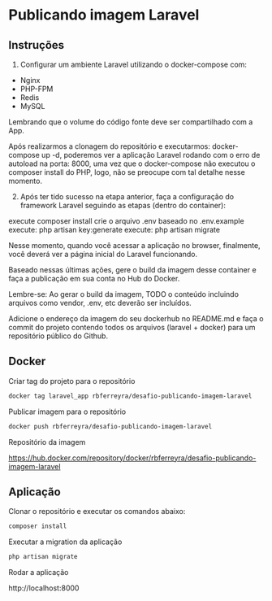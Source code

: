 # Publicando imagem Laravel

## Instruções

1. Configurar um ambiente Laravel utilizando o docker-compose com:

* Nginx
* PHP-FPM
* Redis
* MySQL

Lembrando que o volume do código fonte deve ser compartilhado com a App.

Após realizarmos a clonagem do repositório e executarmos: docker-compose up -d, poderemos ver a aplicação Laravel rodando com o erro de autoload na porta: 8000, uma vez que o docker-compose não executou o composer install do PHP, logo, não se preocupe com tal detalhe nesse momento.

2. Após ter tido sucesso na etapa anterior, faça a configuração do framework Laravel seguindo as etapas (dentro do container):

execute composer install
crie o arquivo .env baseado no .env.example
execute: php artisan key:generate
execute: php artisan migrate

Nesse momento, quando você acessar a aplicação no browser, finalmente, você deverá ver a página inicial do Laravel funcionando.

Baseado nessas últimas ações, gere o build da imagem desse container e faça a publicação em sua conta no Hub do Docker.

Lembre-se: Ao gerar o build da imagem, TODO o conteúdo incluindo arquivos como vendor, .env, etc deverão ser incluídos.

Adicione o endereço da imagem do seu dockerhub no README.md e faça o commit do projeto contendo todos os arquivos (laravel + docker) para um repositório público do Github.


## Docker

Criar tag do projeto para o repositório

```bash
docker tag laravel_app rbferreyra/desafio-publicando-imagem-laravel
```

Publicar imagem para o repositório

```bash
docker push rbferreyra/desafio-publicando-imagem-laravel 
```

Repositório da imagem

https://hub.docker.com/repository/docker/rbferreyra/desafio-publicando-imagem-laravel

## Aplicação

Clonar o repositório e executar os comandos abaixo:

```bash
composer install
```

Executar a migration da aplicação

```bash
php artisan migrate
```

Rodar a aplicação

http://localhost:8000
